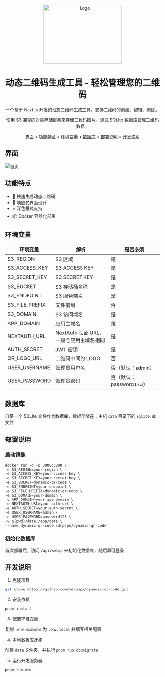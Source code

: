 <p align="center">
  <img src="https://y.gtimg.cn/music/photo_new/T053M000004Amlfr4OcARI.jpg" alt="Logo" width="256" height="192">
  <h1 align="center">动态二维码生成工具 - 轻松管理您的二维码</h1>
</p>

<p align="center">一个基于 Next.js 开发的动态二维码生成工具，支持二维码的创建、编辑、删除。</p>
<p align="center">使用 S3 兼容的对象存储服务来存储二维码图片，通过 SQLite 数据库管理二维码数据。</p>

<p align="center">
  <a href="#界面">界面</a> •
  <a href="#功能特点">功能特点</a> •
  <a href="#环境变量">环境变量</a> •
  <a href="#数据库">数据库</a> •
  <a href="#部署说明">部署说明</a> •
  <a href="#开发说明">开发说明</a>
</p>

## 界面

![首页](https://y.gtimg.cn/music/photo_new/T053M000000KEX7321MYoR.png)

## 功能特点

- 🚀 快速生成动态二维码
- 📱 响应式界面设计
- ⭐ 深色模式支持
- 📦 Docker 容器化部署

## 环境变量

| 环境变量       | 解析                                    | 是否必须                |
| -------------- | --------------------------------------- | ----------------------- |
| S3_REGION      | S3 区域                                 | 是                      |
| S3_ACCESS_KEY  | S3 ACCESS KEY                           | 是                      |
| S3_SECRET_KEY  | S3 SECRET KEY                           | 是                      |
| S3_BUCKET      | S3 存储桶名称                           | 是                      |
| S3_ENDPOINT    | S3 服务端点                             | 是                      |
| S3_FILE_PREFIX | 文件前缀                                | 否                      |
| S3_DOMAIN      | S3 访问域名                             | 是                      |
| APP_DOMAIN     | 应用主域名                              | 是                      |
| NEXTAUTH_URL   | NextAuth 认证 URL，一般与应用主域名相同 | 是                      |
| AUTH_SECRET    | JWT 密钥                                | 是                      |
| QR_LOGO_URL    | 二维码中间的 LOGO                       | 否                      |
| USER_USERNAME  | 管理员用户名                            | 否（默认：admin）       |
| USER_PASSWORD  | 管理员密码                              | 否（默认：password123） |

## 数据库

自带一个 SQLite 文件作为数据库，数据存储在：主机 `data` 目录下的 `sqlite.db` 文件

## 部署说明

### 启动镜像

```shell
docker run -d -p 3000:3000 \
-e S3_REGION=your-region \
-e S3_ACCESS_KEY=your-access-key \
-e S3_SECRET_KEY=your-secret-key \
-e S3_BUCKET=dynamic-qr-code \
-e S3_ENDPOINT=your-endpoint \
-e S3_FILE_PREFIX=dynamic-qr-code \
-e S3_DOMAIN=your-domain \
-e APP_DOMAIN=your-app-domain \
-e NEXTAUTH_URL=your-auth-url \
-e AUTH_SECRET=your-auth-secret \
-e USER_USERNAME=admin \
-e USER_PASSWORD=password123 \
-v $(pwd)/data:/app/data \
--name dynamic-qr-code sdrpsps/dynamic-qr-code
```

### 初始化数据库

首次部署后，访问 `/api/setup` 来初始化数据库，随后即可登录

## 开发说明

1. 克隆项目

```bash
git clone https://github.com/sdrpsps/dynamic-qr-code.git
```

2. 安装依赖

```bash
pnpm install
```

3. 配置环境变量

复制 `.env.example` 为 `.env.local` 并填写相关配置

4. 本地数据库迁移

创建 `data` 文件夹，并执行 `pnpm run db:migrate`

5. 运行开发服务器

```bash
pnpm run dev
```
